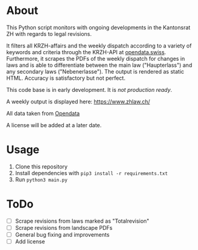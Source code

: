 # About

This Python script monitors with ongoing developments in the Kantonsrat ZH with regards to legal revisions.

It filters all KRZH-affairs and the weekly dispatch according to a variety of keywords and criteria through the KRZH-API at [opendata.swiss](https://opendata.swiss/de). Furthermore, it scrapes the PDFs of the weekly dispatch for changes in laws and is able to differentiate between the main law ("Haupterlass") and any secondary laws ("Nebenerlasse"). The output is rendered as static HTML. Accuracy is satisfactory but not perfect.

This code base is in early development. It is *not production ready*.

A weekly output is displayed here: https://www.zhlaw.ch/

All data taken from [Opendata](https://opendata.swiss/en/dataset/web-service-des-geschaftsverwaltungssystems-des-kantonsrates-des-kantons-zurich)

A license will be added at a later date.

# Usage

1. Clone this repository
2. Install dependencies with `pip3 install -r requirements.txt`
3. Run `python3 main.py`
# ToDo

- [ ] Scrape revisions from laws marked as "Totalrevision"
- [ ] Scrape revisions from landscape PDFs
- [ ] General bug fixing and improvements
- [ ] Add license
